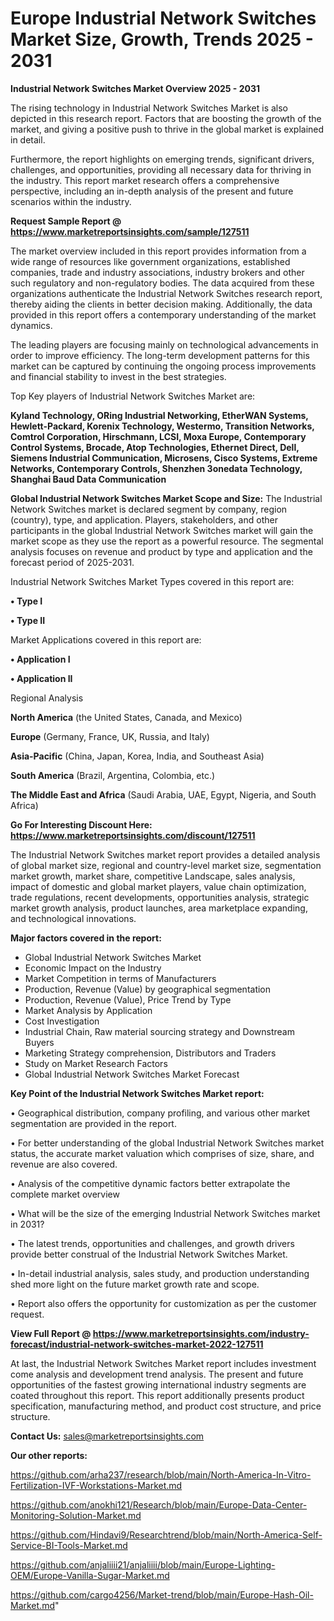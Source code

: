  # Europe Industrial Network Switches Market Size, Growth, Trends 2025 - 2031

<Strong> Industrial Network Switches Market Overview 2025 - 2031</strong>

The rising technology in Industrial Network Switches Market is also depicted in this research report. Factors that are boosting the growth of the market, and giving a positive push to thrive in the global market is explained in detail.

Furthermore, the report highlights on emerging trends, significant drivers, challenges, and opportunities, providing all necessary data for thriving in the industry. This report market research offers a comprehensive perspective, including an in-depth analysis of the present and future scenarios within the industry.

<strong>Request Sample Report @ <a href=https://www.marketreportsinsights.com/sample/127511>https://www.marketreportsinsights.com/sample/127511</a></strong>

The market overview included in this report provides information from a wide range of resources like government organizations, established companies, trade and industry associations, industry brokers and other such regulatory and non-regulatory bodies. The data acquired from these organizations authenticate the Industrial Network Switches research report, thereby aiding the clients in better decision making. Additionally, the data provided in this report offers a contemporary understanding of the market dynamics.

The leading players are focusing mainly on technological advancements in order to improve efficiency. The long-term development patterns for this market can be captured by continuing the ongoing process improvements and financial stability to invest in the best strategies.

Top Key players of Industrial Network Switches Market are:

<strong>Kyland Technology, ORing Industrial Networking, EtherWAN Systems, Hewlett-Packard, Korenix Technology, Westermo, Transition Networks, Comtrol Corporation, Hirschmann, LCSI, Moxa Europe, Contemporary Control Systems, Brocade, Atop Technologies, Ethernet Direct, Dell, Siemens Industrial Communication, Microsens, Cisco Systems, Extreme Networks, Contemporary Controls, Shenzhen 3onedata Technology, Shanghai Baud Data Communication</strong>

<strong><b>Global Industrial Network Switches Market Scope and Size:</b></strong>
The Industrial Network Switches market is declared segment by company, region (country), type, and application. Players, stakeholders, and other participants in the global Industrial Network Switches market will gain the market scope as they use the report as a powerful resource. The segmental analysis focuses on revenue and product by type and application and the forecast period of 2025-2031.

Industrial Network Switches Market Types covered in this report are:

<strong>• Type I

• Type II</strong>

Market Applications covered in this report are:

<strong>• Application I

• Application II</strong> 

Regional Analysis

<strong>North America</strong> (the United States, Canada, and Mexico)

<strong>Europe</strong> (Germany, France, UK, Russia, and Italy)

<strong>Asia-Pacific</strong> (China, Japan, Korea, India, and Southeast Asia)

<strong>South America</strong> (Brazil, Argentina, Colombia, etc.)

<strong>The Middle East and Africa</strong> (Saudi Arabia, UAE, Egypt, Nigeria, and South Africa)

<strong>Go For Interesting Discount Here: <a href=https://www.marketreportsinsights.com/discount/127511>https://www.marketreportsinsights.com/discount/127511</a></strong>

The Industrial Network Switches market report provides a detailed analysis of global market size, regional and country-level market size, segmentation market growth, market share, competitive Landscape, sales analysis, impact of domestic and global market players, value chain optimization, trade regulations, recent developments, opportunities analysis, strategic market growth analysis, product launches, area marketplace expanding, and technological innovations.

<strong><b>Major factors covered in the report:</b></strong>
<ul>
  <li>Global Industrial Network Switches Market </li>
  <li>Economic Impact on the Industry</li>
  <li>Market Competition in terms of Manufacturers</li>
  <li>Production, Revenue (Value) by geographical segmentation</li>
  <li>Production, Revenue (Value), Price Trend by Type</li>
  <li>Market Analysis by Application</li>
  <li>Cost Investigation</li>
  <li>Industrial Chain, Raw material sourcing strategy and Downstream Buyers</li>
  <li>Marketing Strategy comprehension, Distributors and Traders</li>
  <li>Study on Market Research Factors</li>
  <li>Global Industrial Network Switches Market Forecast</li>
</ul>

<strong><b>Key Point of the Industrial Network Switches Market report:</b></strong>

• Geographical distribution, company profiling, and various other market segmentation are provided in the report.

• For better understanding of the global Industrial Network Switches market status, the accurate market valuation which comprises of size, share, and revenue are also covered.

• Analysis of the competitive dynamic factors better extrapolate the complete market overview

• What will be the size of the emerging Industrial Network Switches market in 2031?

• The latest trends, opportunities and challenges, and growth drivers provide better construal of the Industrial Network Switches Market.

• In-detail industrial analysis, sales study, and production understanding shed more light on the future market growth rate and scope.

• Report also offers the opportunity for customization as per the customer request.

<strong><b>View Full Report @ <a href=https://www.marketreportsinsights.com/industry-forecast/industrial-network-switches-market-2022-127511>https://www.marketreportsinsights.com/industry-forecast/industrial-network-switches-market-2022-127511</a></b></strong>


At last, the Industrial Network Switches Market report includes investment come analysis and development trend analysis. The present and future opportunities of the fastest growing international industry segments are coated throughout this report. This report additionally presents product specification, manufacturing method, and product cost structure, and price structure.

<strong>Contact Us:</strong>
sales@marketreportsinsights.com

<strong>Our other reports:</strong>

<a href=https://github.com/arha237/research/blob/main/North-America-In-Vitro-Fertilization-IVF-Workstations-Market.md>https://github.com/arha237/research/blob/main/North-America-In-Vitro-Fertilization-IVF-Workstations-Market.md</a>

<a href=https://github.com/anokhi121/Research/blob/main/Europe-Data-Center-Monitoring-Solution-Market.md>https://github.com/anokhi121/Research/blob/main/Europe-Data-Center-Monitoring-Solution-Market.md</a>

<a href=https://github.com/Hindavi9/Researchtrend/blob/main/North-America-Self-Service-BI-Tools-Market.md>https://github.com/Hindavi9/Researchtrend/blob/main/North-America-Self-Service-BI-Tools-Market.md</a>

<a href=https://github.com/anjaliiii21/anjaliiii/blob/main/Europe-Lighting-OEM/Europe-Vanilla-Sugar-Market.md>https://github.com/anjaliiii21/anjaliiii/blob/main/Europe-Lighting-OEM/Europe-Vanilla-Sugar-Market.md</a>

<a href=https://github.com/cargo4256/Market-trend/blob/main/Europe-Hash-Oil-Market.md>https://github.com/cargo4256/Market-trend/blob/main/Europe-Hash-Oil-Market.md</a>"
